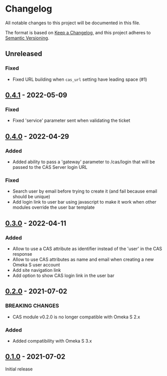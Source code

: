 # Changelog
All notable changes to this project will be documented in this file.

The format is based on [Keep a Changelog](https://keepachangelog.com/en/1.0.0/),
and this project adheres to [Semantic Versioning](https://semver.org/spec/v2.0.0.html).

## Unreleased

### Fixed

- Fixed URL building when `cas_url` setting have leading space (#1)

## [0.4.1] - 2022-05-09

### Fixed

- Fixed 'service' parameter sent when validating the ticket

## [0.4.0] - 2022-04-29

### Added

- Added ability to pass a 'gateway' parameter to /cas/login that will be passed
  to the CAS Server login URL

### Fixed

- Search user by email before trying to create it (and fail because email should be unique)
- Add login link to user bar using javascript to make it work when other
  modules override the user bar template

## [0.3.0] - 2022-04-11

### Added

- Allow to use a CAS attribute as identifier instead of the 'user' in the CAS
  response
- Allow to use CAS attributes as name and email when creating a new Omeka S
  user account
- Add site navigation link
- Add option to show CAS login link in the user bar

## [0.2.0] - 2021-07-02
### BREAKING CHANGES

- CAS module v0.2.0 is no longer compatible with Omeka S 2.x

### Added

- Added compatibility with Omeka S 3.x


## [0.1.0] - 2021-07-02

Initial release

[0.4.1]: https://github.com/biblibre/omeka-s-module-CAS/releases/tag/v0.4.1
[0.4.0]: https://github.com/biblibre/omeka-s-module-CAS/releases/tag/v0.4.0
[0.3.0]: https://github.com/biblibre/omeka-s-module-CAS/releases/tag/v0.3.0
[0.2.0]: https://github.com/biblibre/omeka-s-module-CAS/releases/tag/v0.2.0
[0.1.0]: https://github.com/biblibre/omeka-s-module-CAS/releases/tag/v0.1.0
